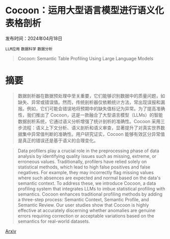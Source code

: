 # Cocoon：运用大型语言模型进行语义化表格剖析

发布时间：2024年04月18日

`LLM应用` `数据科学` `数据分析`

> Cocoon: Semantic Table Profiling Using Large Language Models

# 摘要

> 数据剖析器在数据预处理中至关重要，它们能够识别数据中的质量问题，如缺失、异常或错误值。然而，传统剖析器仅依赖统计方法，常出现误报和漏报。例如，它们可能会错误地将预期中的缺失值标记为异常。为了提高准确性，我们推出了 Cocoon，这是一款融合了大型语言模型（LLMs）的智能数据剖析系统，它通过语义分析增强了统计剖析的准确性。Cocoon 采用三步流程：语义上下文分析、语义剖析和语义审查，显著提升了对真实世界数据集中异常值判断的准确性。用户研究证实，Cocoon 能够有效区分异常值是真正的错误还是基于语义的合理变化。

> Data profilers play a crucial role in the preprocessing phase of data analysis by identifying quality issues such as missing, extreme, or erroneous values. Traditionally, profilers have relied solely on statistical methods, which lead to high false positives and false negatives. For example, they may incorrectly flag missing values where such absences are expected and normal based on the data's semantic context. To address these, we introduce Cocoon, a data profiling system that integrates LLMs to imbue statistical profiling with semantics. Cocoon enhances traditional profiling methods by adding a three-step process: Semantic Context, Semantic Profile, and Semantic Review. Our user studies show that Cocoon is highly effective at accurately discerning whether anomalies are genuine errors requiring correction or acceptable variations based on the semantics for real-world datasets.

[Arxiv](https://arxiv.org/abs/2404.12552)